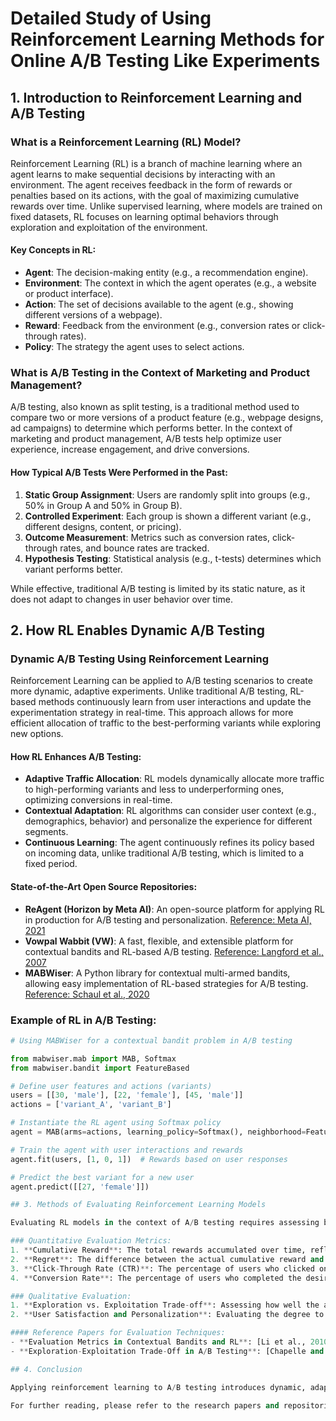 # Detailed Study of Using Reinforcement Learning Methods for Online A/B Testing Like Experiments

## 1. Introduction to Reinforcement Learning and A/B Testing

### What is a Reinforcement Learning (RL) Model?
Reinforcement Learning (RL) is a branch of machine learning where an agent learns to make sequential decisions by interacting with an environment. The agent receives feedback in the form of rewards or penalties based on its actions, with the goal of maximizing cumulative rewards over time. Unlike supervised learning, where models are trained on fixed datasets, RL focuses on learning optimal behaviors through exploration and exploitation of the environment.

#### Key Concepts in RL:
- **Agent**: The decision-making entity (e.g., a recommendation engine).
- **Environment**: The context in which the agent operates (e.g., a website or product interface).
- **Action**: The set of decisions available to the agent (e.g., showing different versions of a webpage).
- **Reward**: Feedback from the environment (e.g., conversion rates or click-through rates).
- **Policy**: The strategy the agent uses to select actions.

### What is A/B Testing in the Context of Marketing and Product Management?
A/B testing, also known as split testing, is a traditional method used to compare two or more versions of a product feature (e.g., webpage designs, ad campaigns) to determine which performs better. In the context of marketing and product management, A/B tests help optimize user experience, increase engagement, and drive conversions. 

#### How Typical A/B Tests Were Performed in the Past:
1. **Static Group Assignment**: Users are randomly split into groups (e.g., 50% in Group A and 50% in Group B).
2. **Controlled Experiment**: Each group is shown a different variant (e.g., different designs, content, or pricing).
3. **Outcome Measurement**: Metrics such as conversion rates, click-through rates, and bounce rates are tracked.
4. **Hypothesis Testing**: Statistical analysis (e.g., t-tests) determines which variant performs better.

While effective, traditional A/B testing is limited by its static nature, as it does not adapt to changes in user behavior over time.

## 2. How RL Enables Dynamic A/B Testing

### Dynamic A/B Testing Using Reinforcement Learning
Reinforcement Learning can be applied to A/B testing scenarios to create more dynamic, adaptive experiments. Unlike traditional A/B testing, RL-based methods continuously learn from user interactions and update the experimentation strategy in real-time. This approach allows for more efficient allocation of traffic to the best-performing variants while exploring new options.

#### How RL Enhances A/B Testing:
- **Adaptive Traffic Allocation**: RL models dynamically allocate more traffic to high-performing variants and less to underperforming ones, optimizing conversions in real-time.
- **Contextual Adaptation**: RL algorithms can consider user context (e.g., demographics, behavior) and personalize the experience for different segments.
- **Continuous Learning**: The agent continuously refines its policy based on incoming data, unlike traditional A/B testing, which is limited to a fixed period.

#### State-of-the-Art Open Source Repositories:
- **ReAgent (Horizon by Meta AI)**: An open-source platform for applying RL in production for A/B testing and personalization. [Reference: Meta AI, 2021](https://github.com/facebookresearch/ReAgent)
- **Vowpal Wabbit (VW)**: A fast, flexible, and extensible platform for contextual bandits and RL-based A/B testing. [Reference: Langford et al., 2007](https://github.com/VowpalWabbit/vowpal_wabbit)
- **MABWiser**: A Python library for contextual multi-armed bandits, allowing easy implementation of RL-based strategies for A/B testing. [Reference: Schaul et al., 2020](https://github.com/fmr-llc/mabwiser)

### Example of RL in A/B Testing:
```python
# Using MABWiser for a contextual bandit problem in A/B testing

from mabwiser.mab import MAB, Softmax
from mabwiser.bandit import FeatureBased

# Define user features and actions (variants)
users = [[30, 'male'], [22, 'female'], [45, 'male']]
actions = ['variant_A', 'variant_B']

# Instantiate the RL agent using Softmax policy
agent = MAB(arms=actions, learning_policy=Softmax(), neighborhood=FeatureBased())

# Train the agent with user interactions and rewards
agent.fit(users, [1, 0, 1])  # Rewards based on user responses

# Predict the best variant for a new user
agent.predict([[27, 'female']])

## 3. Methods of Evaluating Reinforcement Learning Models

Evaluating RL models in the context of A/B testing requires assessing both the short-term and long-term effectiveness of the learned policy.

### Quantitative Evaluation Metrics:
1. **Cumulative Reward**: The total rewards accumulated over time, reflecting the effectiveness of the policy.
2. **Regret**: The difference between the actual cumulative reward and the optimal cumulative reward, indicating the performance gap.
3. **Click-Through Rate (CTR)**: The percentage of users who clicked on the desired action, used as a reward metric in marketing scenarios.
4. **Conversion Rate**: The percentage of users who completed the desired goal (e.g., making a purchase) based on the RL agent’s actions.

### Qualitative Evaluation:
1. **Exploration vs. Exploitation Trade-off**: Assessing how well the agent balances trying new options (exploration) against choosing known high-performing options (exploitation).
2. **User Satisfaction and Personalization**: Evaluating the degree to which the RL model improves user satisfaction through personalized experiences.

#### Reference Papers for Evaluation Techniques:
- **Evaluation Metrics in Contextual Bandits and RL**: [Li et al., 2010](https://arxiv.org/abs/1003.0146)
- **Exploration-Exploitation Trade-Off in A/B Testing**: [Chapelle and Li, 2011](https://arxiv.org/abs/1103.4601)

## 4. Conclusion

Applying reinforcement learning to A/B testing introduces dynamic, adaptive strategies that go beyond the static limitations of traditional methods. RL-based approaches offer real-time optimization, personalization, and continuous learning, enabling more efficient and scalable marketing experiments. Leveraging open-source platforms like ReAgent, Vowpal Wabbit, and MABWiser allows researchers and practitioners to implement state-of-the-art RL models for A/B testing with ease.

For further reading, please refer to the research papers and repositories mentioned in each section.
